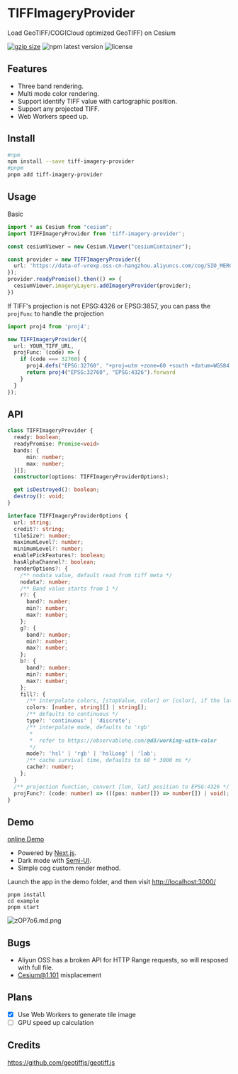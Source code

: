 # TIFFImageryProvider

Load GeoTIFF/COG(Cloud optimized GeoTIFF) on Cesium

[![gzip size](http://img.badgesize.io/https://unpkg.com/tiff-imagery-provider@latest?compression=gzip&label=gzip)](https://unpkg.com/tiff-imagery-provider) ![npm latest version](https://img.shields.io/npm/v/tiff-imagery-provider.svg) ![license](https://img.shields.io/npm/l/tiff-imagery-provider)

## Features

- Three band rendering.
- Multi mode color rendering.
- Support identify TIFF value with cartographic position.
- Support any projected TIFF.
- Web Workers speed up.

## Install

```bash
#npm
npm install --save tiff-imagery-provider
#pnpm
pnpm add tiff-imagery-provider
```

## Usage

Basic

```ts
import * as Cesium from "cesium";
import TIFFImageryProvider from 'tiff-imagery-provider';

const cesiumViewer = new Cesium.Viewer("cesiumContainer");

const provider = new TIFFImageryProvider({
  url: 'https://data-of-vrexp.oss-cn-hangzhou.aliyuncs.com/cog/SIO_MERGE_MERGE_20000101TO20000131_L3B_EAMS_1KM_ACP_CT2017_.tif',
});
provider.readyPromise().then(() => {
  cesiumViewer.imageryLayers.addImageryProvider(provider);
})

```

If TIFF's projection is not EPSG:4326 or EPSG:3857, you can pass the ``projFunc`` to handle the projection

```ts
import proj4 from 'proj4';

new TIFFImageryProvider({
  url: YOUR_TIFF_URL,
  projFunc: (code) => {
    if (code === 32760) {
      proj4.defs("EPSG:32760", "+proj=utm +zone=60 +south +datum=WGS84 +units=m +no_defs +type=crs");
      return proj4("EPSG:32760", "EPSG:4326").forward
    }
  }
});
```

## API

```ts
class TIFFImageryProvider {
  ready: boolean;
  readyPromise: Promise<void>
  bands: {
      min: number;
      max: number;
  }[];
  constructor(options: TIFFImageryProviderOptions);

  get isDestroyed(): boolean;
  destroy(): void;
}

interface TIFFImageryProviderOptions {
  url: string;
  credit?: string;
  tileSize?: number;
  maximumLevel?: number;
  minimumLevel?: number;
  enablePickFeatures?: boolean;
  hasAlphaChannel?: boolean;
  renderOptions?: {
    /** nodata value, default read from tiff meta */
    nodata?: number;
    /** Band value starts from 1 */
    r?: {
      band?: number;
      min?: number;
      max?: number;
    };
    g?: {
      band?: number;
      min?: number;
      max?: number;
    };
    b?: {
      band?: number;
      min?: number;
      max?: number;
    };
    fill?: {
      /** interpolate colors, [stopValue, color] or [color], if the latter, means equal distribution */
      colors: [number, string][] | string[];
      /** defaults to continuous */
      type?: 'continuous' | 'discrete';
      /** interpolate mode, defaults to 'rgb'
       * 
       *  refer to https://observablehq.com/@d3/working-with-color
       */
      mode?: 'hsl' | 'rgb' | 'hslLong' | 'lab';
      /** cache survival time, defaults to 60 * 3000 ms */
      cache?: number;
    };
  }
  /** projection function, convert [lon, lat] position to EPSG:4326 */
  projFunc?: (code: number) => (((pos: number[]) => number[]) | void);
}
```

## Demo

[online Demo](https://tiff-imagery-provider-example.vercel.app/)

- Powered by [Next.js](https://github.com/vercel/next.js).
- Dark mode with [Semi-UI](<https://github.com/DouyinFE/semi-design>).
- Simple cog custom render method.

Launch the app in the demo folder, and then visit <http://localhost:3000/>

```node
pnpm install
cd example
pnpm start
```

![zOP7o6.md.png](https://s1.ax1x.com/2022/12/20/zOP7o6.md.png)

## Bugs

- Aliyun OSS has a broken API for HTTP Range requests, so will resposed with full file.
- Cesium@1.101 misplacement

## Plans

- [x] Use Web Workers to generate tile image
- [ ] GPU speed up calculation

## Credits

<https://github.com/geotiffjs/geotiff.js>
